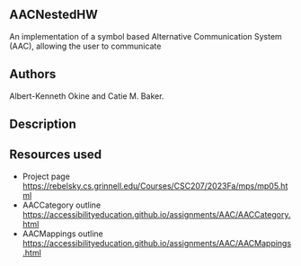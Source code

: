 ## AACNestedHW
An implementation of a symbol based Alternative Communication System (AAC), 
allowing the user to communicate 

## Authors
Albert-Kenneth Okine and Catie M. Baker.

## Description


## Resources used
- Project page https://rebelsky.cs.grinnell.edu/Courses/CSC207/2023Fa/mps/mp05.html
- AACCategory outline https://accessibilityeducation.github.io/assignments/AAC/AACCategory.html
- AACMappings outline https://accessibilityeducation.github.io/assignments/AAC/AACMappings.html
